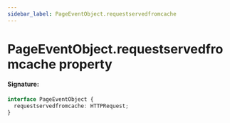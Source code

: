 ```yaml
---
sidebar_label: PageEventObject.requestservedfromcache
---
```


# PageEventObject.requestservedfromcache property

#### Signature:

```typescript
interface PageEventObject {
  requestservedfromcache: HTTPRequest;
}
```
